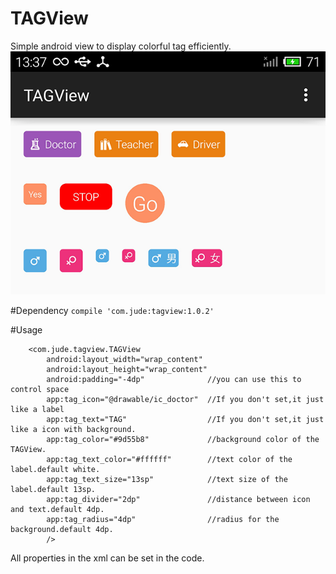 # TAGView 
Simple android view to display colorful tag efficiently.
![image](image.png)

#Dependency
`compile 'com.jude:tagview:1.0.2'`

#Usage

        <com.jude.tagview.TAGView
            android:layout_width="wrap_content"
            android:layout_height="wrap_content"
            android:padding="-4dp"              //you can use this to control space
            app:tag_icon="@drawable/ic_doctor"  //If you don't set,it just like a label
            app:tag_text="TAG"                  //If you don't set,it just like a icon with background.
            app:tag_color="#9d55b8"             //background color of the TAGView.
            app:tag_text_color="#ffffff"        //text color of the label.default white.
            app:tag_text_size="13sp"            //text size of the label.default 13sp.
            app:tag_divider="2dp"               //distance between icon and text.default 4dp.
            app:tag_radius="4dp"                //radius for the background.default 4dp.
            />

All properties in the xml can be set in the code.


